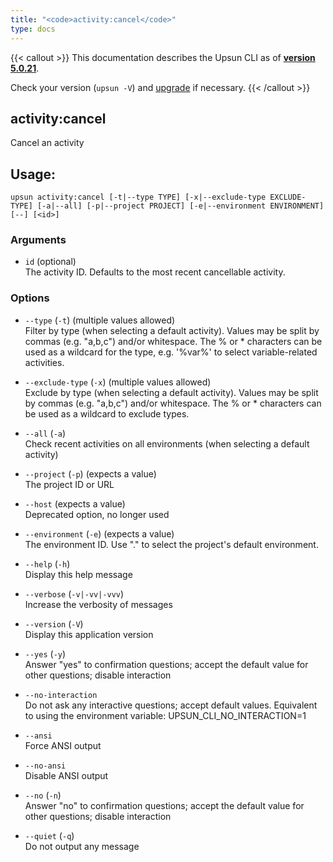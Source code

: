 ```yaml
---
title: "<code>activity:cancel</code>"
type: docs
---
```


{{< callout >}}
  This documentation describes the Upsun CLI as of **[version 5.0.21](https://github.com/platformsh/cli/releases/tag/5.0.21)**.
  
  Check your version (`upsun -V`) and [upgrade](/cli/#upgrade-the-cli) if necessary.
{{< /callout >}}

activity:cancel
---------------
Cancel an activity

## Usage:

```
upsun activity:cancel [-t|--type TYPE] [-x|--exclude-type EXCLUDE-TYPE] [-a|--all] [-p|--project PROJECT] [-e|--environment ENVIRONMENT] [--] [<id>]
```

### Arguments

* `id` (optional)  
  The activity ID. Defaults to the most recent cancellable activity.

### Options

* `--type` (`-t`) (multiple values allowed)  
  Filter by type (when selecting a default activity).
Values may be split by commas (e.g. "a,b,c") and/or whitespace.
The % or * characters can be used as a wildcard for the type, e.g. '%var%' to select variable-related activities.

* `--exclude-type` (`-x`) (multiple values allowed)  
  Exclude by type (when selecting a default activity).
Values may be split by commas (e.g. "a,b,c") and/or whitespace.
The % or * characters can be used as a wildcard to exclude types.

* `--all` (`-a`)  
  Check recent activities on all environments (when selecting a default activity)

* `--project` (`-p`) (expects a value)  
  The project ID or URL

* `--host` (expects a value)  
  Deprecated option, no longer used

* `--environment` (`-e`) (expects a value)  
  The environment ID. Use "." to select the project's default environment.

* `--help` (`-h`)  
  Display this help message

* `--verbose` (`-v|-vv|-vvv`)  
  Increase the verbosity of messages

* `--version` (`-V`)  
  Display this application version

* `--yes` (`-y`)  
  Answer "yes" to confirmation questions; accept the default value for other questions; disable interaction

* `--no-interaction`  
  Do not ask any interactive questions; accept default values. Equivalent to using the environment variable: UPSUN_CLI_NO_INTERACTION=1

* `--ansi`  
  Force ANSI output

* `--no-ansi`  
  Disable ANSI output

* `--no` (`-n`)  
  Answer "no" to confirmation questions; accept the default value for other questions; disable interaction

* `--quiet` (`-q`)  
  Do not output any message


